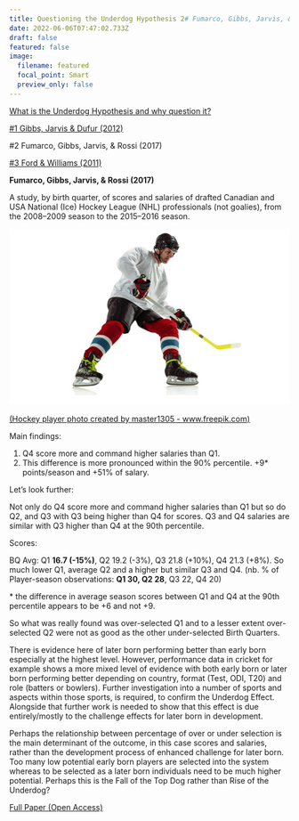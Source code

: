 ```yaml
---
title: Questioning the Underdog Hypothesis 2# Fumarco, Gibbs, Jarvis, & Rossi
date: 2022-06-06T07:47:02.733Z
draft: false
featured: false
image:
  filename: featured
  focal_point: Smart
  preview_only: false
---
```

<meta name="twitter:card" content="summary_large_image" />
<meta name="twitter:site" content="@nothirdman" />
<meta name="twitter:title" content="Questioning the Underdog Hypothesis 2" />
<meta name="twitter:description" content="The second in a series of article questioning the Underdog Hypothesis starting with Fumarco et al 2017 investigation into ice hockey." />
<meta name="twitter:image" content="https://onemoresummer.co.uk/post/questioning-the-underdog-hypothesis-2-fumarco-gibbs-jarvis-rossi/ice-hockey.jpg" />

[What is the Underdog Hypothesis and why question it?](https://onemoresummer.co.uk/post/questioning-the-underdog-hypothesis-an-introduction/)

[\#1 Gibbs, Jarvis & Dufur (2012)](https://onemoresummer.co.uk/post/questioning-the-underdog-hypothesis-1/)

\#2 Fumarco, Gibbs, Jarvis, & Rossi (2017)

[\#3 Ford & Williams (2011)](https://onemoresummer.co.uk/post/questioning-the-underdog-hypothesis-3-ford-williams/)

**Fumarco, Gibbs, Jarvis, & Rossi (2017)**

A study, by birth quarter, of scores and salaries of drafted Canadian and USA National (Ice) Hockey League (NHL) professionals (not goalies), from the 2008–2009 season to the 2015–2016 season.

![](ice-hockey.jpg "Hockey player photo created by master1305 - www.freepik.com")

[(Hockey player photo created by master1305 - www.freepik.com)](https://www.freepik.com/photos/hockey-player)

[](https://www.freepik.com/photos/hockey-player)Main findings:

1. Q4 score more and command higher salaries than Q1.
2. This difference is more pronounced within the 90% percentile. +9* points/season and +51% of salary.

Let’s look further:

Not only do Q4 score more and command higher salaries than Q1 but so do Q2, and Q3 with Q3 being higher than Q4 for scores. Q3 and Q4 salaries are similar with Q3 higher than Q4 at the 90th percentile.

Scores:

BQ Avg: Q1 **16.7 (-15%)**, Q2 19.2 (-3%), Q3 21.8 (+10%), Q4 21.3 (+8%). So much lower Q1, average Q2 and a higher but similar Q3 and Q4. (nb. % of Player-season observations: **Q1 30, Q2 28**, Q3 22, Q4 20)

\* the difference in average season scores between Q1 and Q4 at the 90th percentile appears to be +6 and not +9.

So what was really found was over-selected Q1 and to a lesser extent over-selected Q2 were not as good as the other under-selected Birth Quarters.

There is evidence here of later born performing better than early born especially at the highest level. However, performance data in cricket for example shows a more mixed level of evidence with both early born or later born performing better depending on country, format (Test, ODI, T20) and role (batters or bowlers). Further investigation into a number of sports and aspects within those sports, is required, to confirm the Underdog Effect. Alongside that further work is needed to show that this effect is due entirely/mostly to the challenge effects for later born in development.

Perhaps the relationship between percentage of over or under selection is the main determinant of the outcome, in this case scores and salaries, rather than the development process of enhanced challenge for later born. Too many low potential early born players are selected into the system whereas to be selected as a later born individuals need to be much higher potential. Perhaps this is the Fall of the Top Dog rather than Rise of the Underdog?

[Full Paper (Open Access)](https://journals.plos.org/plosone/article?id=10.1371/journal.pone.0182827)

[](https://journals.plos.org/plosone/article?id=10.1371/journal.pone.0182827)